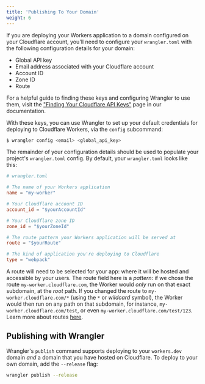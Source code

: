 ```yaml
---
title: 'Publishing To Your Domain'
weight: 6
---
```


If you are deploying your Workers application to a domain configured on your Cloudflare account, you'll need to configure your `wrangler.toml` with the following configuration details for your domain:

- Global API key
- Email address associated with your Cloudflare account
- Account ID
- Zone ID
- Route

For a helpful guide to finding these keys and configuring Wrangler to use them, visit the ["Finding Your Cloudflare API Keys"](/quickstart/api-keys/) page in our documentation.

With these keys, you can use Wrangler to set up your default credentials for deploying to Cloudflare Workers, via the `config` subcommand:

```sh
$ wrangler config <email> <global_api_key>
```

The remainder of your configuration details should be used to populate your project's `wrangler.toml` config. By default, your `wrangler.toml` looks like this:

```toml
# wrangler.toml

# The name of your Workers application
name = "my-worker"

# Your Cloudflare account ID
account_id = "$yourAccountId"

# Your Cloudflare zone ID
zone_id = "$yourZoneId"

# The route pattern your Workers application will be served at
route = "$yourRoute"

# The kind of application you're deploying to Cloudflare
type = "webpack"
```

A route will need to be selected for your app: where it will be hosted and accessible by your users. The route field here is a _pattern_: if we chose the route `my-worker.cloudflare.com`, the Worker would _only_ run on that exact subdomain, at the _root_ path. If you changed the route to `my-worker.cloudflare.com/*` (using the `*` or _wildcard_ symbol), the Worker would then run on any path on that subdomain, for instance, `my-worker.cloudflare.com/test`, or even `my-worker.cloudflare.com/test/123`. Learn more about routes [here](/reference/workers-concepts/routes/).

## Publishing with Wrangler

Wrangler's `publish` command supports deploying to your `workers.dev` domain _and_ a domain that you have hosted on Cloudflare. To deploy to your own domain, add the `--release` flag:

```sh
wrangler publish --release
```
